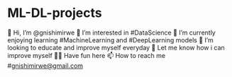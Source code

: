 # ML-DL-projects
👋 Hi, I’m @gnishimirwe
👀 I’m interested in #DataScience
🌱 I’m currently enjoying learning #MachineLearning and #DeepLearning models
💞️ I’m looking to educate and improve myself everyday
👥 Let me know how i can improve myself 
💃🏾 Have fun here
📫 How to reach me #gnishimirwe@gmail.com
